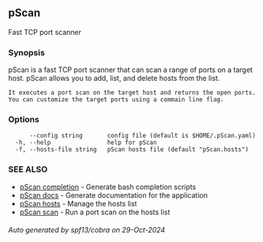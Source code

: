 ## pScan

Fast TCP port scanner

### Synopsis

pScan is a fast TCP port scanner that can scan a range of ports on a target host.
	pScan allows you to add, list, and delete hosts from the list.

	It executes a port scan on the target host and returns the open ports. You can customize the target ports using a commain line flag.
	

### Options

```
      --config string       config file (default is $HOME/.pScan.yaml)
  -h, --help                help for pScan
  -f, --hosts-file string   pScan hosts file (default "pScan.hosts")
```

### SEE ALSO

* [pScan completion](pScan_completion.md)	 - Generate bash completion scripts
* [pScan docs](pScan_docs.md)	 - Generate documentation for the application
* [pScan hosts](pScan_hosts.md)	 - Manage the hosts list
* [pScan scan](pScan_scan.md)	 - Run a port scan on the hosts list

###### Auto generated by spf13/cobra on 29-Oct-2024
